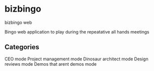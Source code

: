 # bizbingo
bizbingo web

Bingo web application to play during the repeatative all hands meetings
## Categories
CEO mode
Project management mode
Dinosaur architect mode
Design reviews mode
Demos that arent demos mode